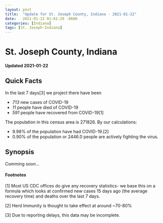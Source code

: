 ```yaml
---
layout: post
title:  "Update for St. Joseph County, Indiana - 2021-01-22"
date:   2021-01-22 01:01:29 -0600
categories: [Indiana]
tags: [St. Joseph-Indiana]
---
```


# St. Joseph County, Indiana
#### Updated 2021-01-22

## Quick Facts

In the last 7 days[3] we project there have been
- *713* new cases of COVID-19
- *11* people have died of COVID-19
- *591* people have recovered from COVID-19[1]

The population in this census area is 271826. By our calculations:
- 9.98% of the population have had COVID-19.[2]
- 0.90% of the population or 2446.0 people are actively fighting the virus.

## Synopsis

Comming soon...


#### Footnotes

[1] Most US CDC offices do give any recovery statistics- we base this on a formula which looks at confirmed new cases
15 days ago (the average recovery time) and deaths over the last 7 days.

[2] Herd Immunity is thought to take effect at around ~70-80%

[3] Due to reporting delays, this data may be incomplete.
 
    